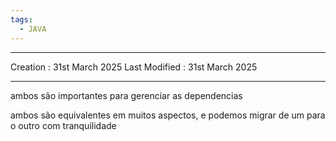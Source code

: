 ```yaml
---
tags:
  - JAVA
---
```

---
Creation : 31st March 2025
Last Modified : 31st March 2025
___
ambos são importantes para gerenciar as dependencias

ambos são equivalentes em muitos aspectos, e podemos migrar de um para o outro com tranquilidade